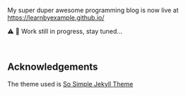 My super duper awesome programming blog is now live at https://learnbyexample.github.io/

:warning: :construction: Work still in progress, stay tuned...


<br>

## Acknowledgements

The theme used is [So Simple Jekyll Theme](https://github.com/mmistakes/so-simple-theme)
